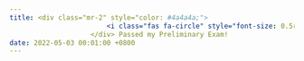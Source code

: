 ```yaml
---
title: <div class="mr-2" style="color: #4a4a4a;">
                        <i class="fas fa-circle" style="font-size: 0.5rem;"></i>
                    </div> Passed my Preliminary Exam!
date: 2022-05-03 00:01:00 +0800
---
```

